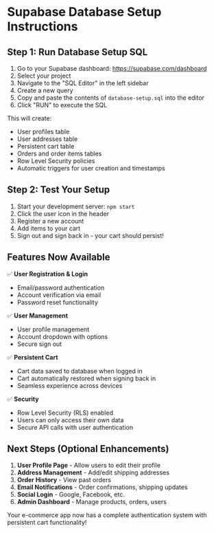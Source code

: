 # Supabase Database Setup Instructions

## Step 1: Run Database Setup SQL

1. Go to your Supabase dashboard: https://supabase.com/dashboard
2. Select your project
3. Navigate to the "SQL Editor" in the left sidebar
4. Create a new query
5. Copy and paste the contents of `database-setup.sql` into the editor
6. Click "RUN" to execute the SQL

This will create:
- User profiles table
- User addresses table  
- Persistent cart table
- Orders and order items tables
- Row Level Security policies
- Automatic triggers for user creation and timestamps

## Step 2: Test Your Setup

1. Start your development server: `npm start`
2. Click the user icon in the header
3. Register a new account
4. Add items to your cart
5. Sign out and sign back in - your cart should persist!

## Features Now Available

✅ **User Registration & Login**
- Email/password authentication
- Account verification via email
- Password reset functionality

✅ **User Management**  
- User profile management
- Account dropdown with options
- Secure sign out

✅ **Persistent Cart**
- Cart data saved to database when logged in
- Cart automatically restored when signing back in
- Seamless experience across devices

✅ **Security**
- Row Level Security (RLS) enabled
- Users can only access their own data
- Secure API calls with user authentication

## Next Steps (Optional Enhancements)

1. **User Profile Page** - Allow users to edit their profile
2. **Address Management** - Add/edit shipping addresses  
3. **Order History** - View past orders
4. **Email Notifications** - Order confirmations, shipping updates
5. **Social Login** - Google, Facebook, etc.
6. **Admin Dashboard** - Manage products, orders, users

Your e-commerce app now has a complete authentication system with persistent cart functionality!
